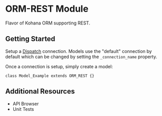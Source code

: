 # ORM-REST Module

Flavor of Kohana ORM supporting REST.

## Getting Started

Setup a [Dispatch](https://github.com/morgan/kohana-dispatch) connection. Models use the "default" 
connection by default which can be changed by setting the `_connection_name` property.

Once a connection is setup, simply create a model:

	class Model_Example extends ORM_REST {}

## Additional Resources

- API Browser
- Unit Tests